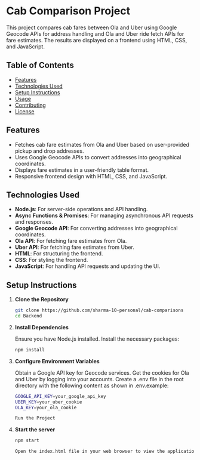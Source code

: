 # Cab Comparison Project

This project compares cab fares between Ola and Uber using Google Geocode APIs for address handling and Ola and Uber ride fetch APIs for fare estimates. The results are displayed on a frontend using HTML, CSS, and JavaScript.

## Table of Contents

- [Features](#features)
- [Technologies Used](#technologies-used)
- [Setup Instructions](#setup-instructions)
- [Usage](#usage)
- [Contributing](#contributing)
- [License](#license)

## Features

- Fetches cab fare estimates from Ola and Uber based on user-provided pickup and drop addresses.
- Uses Google Geocode APIs to convert addresses into geographical coordinates.
- Displays fare estimates in a user-friendly table format.
- Responsive frontend design with HTML, CSS, and JavaScript.

## Technologies Used

- **Node.js**: For server-side operations and API handling.
- **Async Functions & Promises**: For managing asynchronous API requests and responses.
- **Google Geocode API**: For converting addresses into geographical coordinates.
- **Ola API**: For fetching fare estimates from Ola.
- **Uber API**: For fetching fare estimates from Uber.
- **HTML**: For structuring the frontend.
- **CSS**: For styling the frontend.
- **JavaScript**: For handling API requests and updating the UI.

## Setup Instructions

1. **Clone the Repository**

   ```bash
   git clone https://github.com/sharma-10-personal/cab-comparisons
   cd Backend

2. **Install Dependencies**

    Ensure you have Node.js installed. Install the necessary packages:
    ```bash
    npm install


3. **Configure Environment Variables**

    Obtain a Google API key for Geocode services.
    Get the cookies for Ola and Uber by logging into your accounts.
    Create a .env file in the root directory with the following content as shown in .env.example:

    ```bash
    GOOGLE_API_KEY=your_google_api_key
    UBER_KEY=your_uber_cookie
    OLA_KEY=your_ola_cookie

    Run the Project

4. **Start the server**

    ```bash
    npm start
    
    Open the index.html file in your web browser to view the application.
